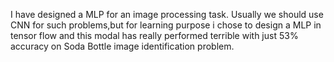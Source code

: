 I have designed a MLP for an image processing task. Usually we should use CNN for such problems,but for learning purpose i chose to design a MLP in tensor flow and this modal has really performed terrible with just 53% accuracy on Soda Bottle image identification problem.
